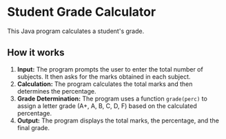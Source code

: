 # Student Grade Calculator

This Java program calculates a student's grade.

## How it works

1. **Input:** The program prompts the user to enter the total number of subjects.  It then asks for the marks obtained in each subject.
2. **Calculation:**  The program calculates the total marks and then determines the percentage.
3. **Grade Determination:** The program uses a function `grade(perc)` to assign a letter grade (A+, A, B, C, D, F) based on the calculated percentage.
4. **Output:**  The program displays the total marks, the percentage, and the final grade.




